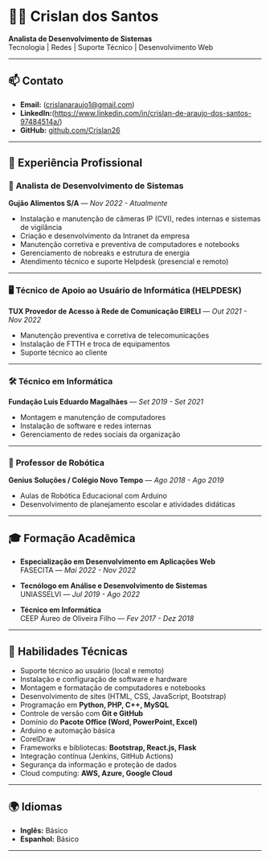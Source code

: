 # 👨‍💻 Crislan dos Santos

**Analista de Desenvolvimento de Sistemas**  
Tecnologia | Redes | Suporte Técnico | Desenvolvimento Web  

---

## 📫 Contato

- **Email:** (crislanaraujo1@gmail.com)
- **LinkedIn:**(https://www.linkedin.com/in/crislan-de-araujo-dos-santos-97484514a/)
- **GitHub:** [github.com/Crislan26](https://github.com/Crislan26)

---

## 💼 Experiência Profissional

### 📍 **Analista de Desenvolvimento de Sistemas**  
**Gujão Alimentos S/A** — *Nov 2022 - Atualmente*  
- Instalação e manutenção de câmeras IP (CVI), redes internas e sistemas de vigilância  
- Criação e desenvolvimento da Intranet da empresa  
- Manutenção corretiva e preventiva de computadores e notebooks  
- Gerenciamento de nobreaks e estrutura de energia  
- Atendimento técnico e suporte Helpdesk (presencial e remoto)

---

### 🖥 **Técnico de Apoio ao Usuário de Informática (HELPDESK)**  
**TUX Provedor de Acesso à Rede de Comunicação EIRELI** — *Out 2021 - Nov 2022*  
- Manutenção preventiva e corretiva de telecomunicações  
- Instalação de FTTH e troca de equipamentos  
- Suporte técnico ao cliente

---

### 🛠 **Técnico em Informática**  
**Fundação Luís Eduardo Magalhães** — *Set 2019 - Set 2021*  
- Montagem e manutenção de computadores  
- Instalação de software e redes internas  
- Gerenciamento de redes sociais da organização

---

### 🤖 **Professor de Robótica**  
**Genius Soluções / Colégio Novo Tempo** — *Ago 2018 - Ago 2019*  
- Aulas de Robótica Educacional com Arduino  
- Desenvolvimento de planejamento escolar e atividades didáticas

---

## 🎓 Formação Acadêmica

- **Especialização em Desenvolvimento em Aplicações Web**  
  FASECITA — *Mai 2022 - Nov 2022*

- **Tecnólogo em Análise e Desenvolvimento de Sistemas**  
  UNIASSELVI — *Jul 2019 - Ago 2022*

- **Técnico em Informática**  
  CEEP Áureo de Oliveira Filho — *Fev 2017 - Dez 2018*

---

## 🧠 Habilidades Técnicas

- Suporte técnico ao usuário (local e remoto)  
- Instalação e configuração de software e hardware  
- Montagem e formatação de computadores e notebooks  
- Desenvolvimento de sites (HTML, CSS, JavaScript, Bootstrap)  
- Programação em **Python, PHP, C++, MySQL**  
- Controle de versão com **Git e GitHub**  
- Domínio do **Pacote Office (Word, PowerPoint, Excel)**  
- Arduino e automação básica  
- CorelDraw  
- Frameworks e bibliotecas: **Bootstrap, React.js, Flask**  
- Integração contínua (Jenkins, GitHub Actions)  
- Segurança da informação e proteção de dados  
- Cloud computing: **AWS, Azure, Google Cloud**

---

## 🌍 Idiomas

- **Inglês:** Básico  
- **Espanhol:** Básico

---

